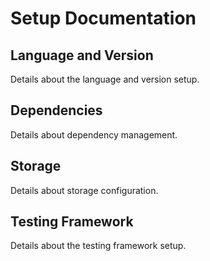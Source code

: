 # Setup Documentation

## Language and Version

Details about the language and version setup.

## Dependencies

Details about dependency management.

## Storage

Details about storage configuration.

## Testing Framework

Details about the testing framework setup.
